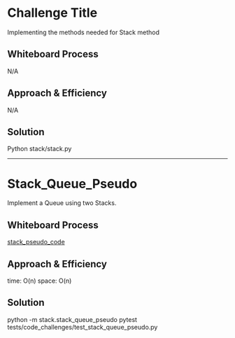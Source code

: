 # Challenge Title
<!-- Description of the challenge -->
Implementing the methods needed for Stack method
## Whiteboard Process
<!-- Embedded whiteboard image -->
N/A
## Approach & Efficiency
<!-- What approach did you take? Why? What is the Big O space/time for this approach? -->
N/A
## Solution
<!-- Show how to run your code, and examples of it in action -->
Python stack/stack.py

<hr>

# Stack_Queue_Pseudo
<!-- Description of the challenge -->
Implement a Queue using two Stacks.
## Whiteboard Process
<!-- Embedded whiteboard image -->
[stack_pseudo_code](./codeChallenge11.png)
## Approach & Efficiency
<!-- What approach did you take? Why? What is the Big O space/time for this approach? -->
time: O(n)
space: O(n)
## Solution
<!-- Show how to run your code, and examples of it in action -->
python -m stack.stack_queue_pseudo
pytest tests/code_challenges/test_stack_queue_pseudo.py

